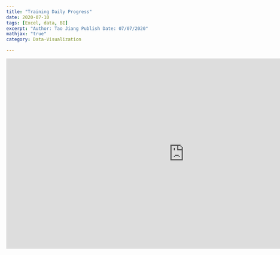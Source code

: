 ```yaml
---
title: "Training Daily Progress"
date: 2020-07-10
tags: [Excel, data, BI]
excerpt: "Author: Tao Jiang Publish Date: 07/07/2020"
mathjax: "true" 
category: Data-Visualization

---
```

<!--<img src="{{ site.url }}{{ site.baseurl }}/images/Excel/dynamicExcelReport.jpg" alt="">-->
<!--<iframe width="900" height="500" frameborder="0" scrolling="no" src="https://onedrive.live.com/embed?resid=8B290B34D8C72783%211919&authkey=%21AI0EgLL6Qi5p6N4&em=2&AllowTyping=True&ActiveCell='Report'!X6&wdHideGridlines=True&wdInConfigurator=True"></iframe>-->

<iframe width="950" height="510" frameborder="0" scrolling="no" src="https://onedrive.live.com/embed?resid=8B290B34D8C72783%211997&authkey=%21AMVB1SR8pnWsWIo&em=2&wdAllowInteractivity=False&wdHideGridlines=True&wdHideHeaders=True&wdDownloadButton=True&wdInConfigurator=True"></iframe>


<!--
header:
  image: "/images/Excel/dynamicExcelReport.jpg"-->